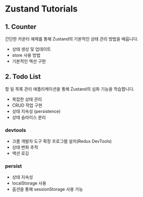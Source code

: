 # Zustand Tutorials

## 1. Counter

간단한 카운터 예제를 통해 Zustand의 기본적인 상태 관리 방법을 배웁니다.

- 상태 생성 및 업데이트
- store 사용 방법
- 기본적인 액션 구현

## 2. Todo List

할 일 목록 관리 애플리케이션을 통해 Zustand의 심화 기능을 학습합니다.

- 복잡한 상태 관리
- CRUD 작업 구현
- 상태 지속성 (persistence)
- 상태 슬라이스 분리

### devtools

- 크롬 개발자 도구 확장 프로그램 설치(Redux DevTools)
- 상태 변화 추적
- 액션 로깅

### persist

- 상태 지속성
- localStorage 사용
- 옵션을 통해 sessionStorage 사용 가능
